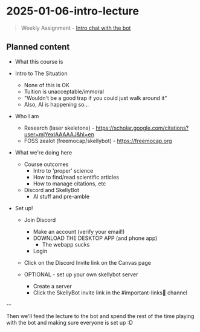 # 2025-01-06-intro-lecture

> Weekly Assignment - [Intro chat with the bot](../assignments/0-introduction-chat.md)

## Planned content

- What this course is
- Intro to The Situation 
  - None of this is OK
  - Tuition is unacceptable/immoral
  - "Wouldn't be a good trap if you could just walk around it"
  - Also, AI is happening so... 

- Who I am
  - Research (laser skeletons) - https://scholar.google.com/citations?user=mjYexjAAAAAJ&hl=en
  - FOSS zealot (freemocap/skellybot) - https://freemocap.org
  
- What we're doing here
  - Course outcomes 
    - Intro to 'proper' science
    - How to find/read scientific articles
    - How to manage citations, etc
  - Discord and SkellyBot 
    - AI stuff and pre-amble
- Set up!
    - Join Discord 
      - Make an account (verify your email!)
      - DOWNLOAD THE DESKTOP APP (and phone app)
        - The webapp sucks
      - Login
    - Click on the Discord Invite link on the Canvas page
  
  - OPTIONAL - set up your own skellybot server
    - Create a server
    - Click the SkellyBot invite link in the #important-links🔗 channel


--

Then we'll feed the lecture to the bot and spend the rest of the time playing with the bot and making sure everyone is set up :D